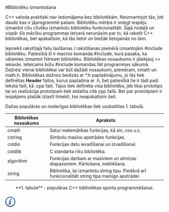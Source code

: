 #Bibliotēku izmantošana

C++ valoda praktiski nav iedomājama bez bibliotēkām. Neizmantojot tās, ļoti daudz kas ir jāprogrammē pašam. Bibliotēku mērķis ir sniegt iespēju izmantot citu cilvēku izmantotu bibliotēku funkcionalitāti. Šajā nodaļā un vispār šīs mācību programmas ietvarā nerunāsim par to, kā rakstīt C++ bibliotēkas, bet apskatīsim, kā tās lietot un biežāk lietojamās no tām.

Iepriekš rakstītajā failu lasīšanas / rakstīšanas piemērā izmantojām #include <fstream> bibliotēku. Patiesībā šī ir macros komanda #include, kura pasaka, ka vēlamies izmantot fstream bibliotēku. Bibliotēkas nosaukums ir jāiekļauj <> iekavās. Ieteicams būtu #include komandas likt programmas sākumā. Dažreiz vienai bibliotēkai var būt dažādi nosaukumi, piemēram, cmath un math.h. Bibliotēkas dažreiz beidzās ar *.h paplašinājumu, jo tās tiek definētas **Header** failos, kurus paplašina ar .h, bet patiesībā tie ir tādi paši teksta faili, kā .cpp faili. Tajos tiek definēta visa bibliotēka, jeb tikai prototips tai un realizācija prototipam tiek atdalīta citā cpp failā. Bet par prototipiem ir iespējams plašāk izlasīt tīmeklī, tos neapskatīsim šeit.

Dažas populāras un noderīgas bibliotēkas tiek uzskaitītas 1. tabulā.

Bibliotēkas nosaukums | Apraksts
---|---
cmath | Satur matemātikas funkcijas, kā sin, cos u.c.
cstring | Simbolu masīvu apstrādes funkcijas.
cstdio | Funkcijas datu ievadīšanai un izvadīšanai.
cstdlib | C standarta rīku bibliotēka.
algorithm | Funkcijas darbam ar masīviem un atmiņas diapazoniem. Kārtošana, meklēšana.
string | Bibliotēka, lai izmantotu string tipu. Piedāvā arī funkcionalitāti string tipa mainīgo apstrādei.


<center>**1. tabula** - populāras C++ bibliotēkas sporta programmēšanai.</center>

<a href="http://www.cplusplus.com/reference/" target="_blank">![Vairāk informācija](/media/theory/information.png)</a>